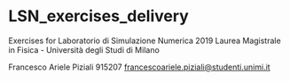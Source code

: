 # LSN_exercises_delivery #

Exercises for Laboratorio di Simulazione Numerica 2019
Laurea Magistrale in Fisica - Università degli Studi di Milano

Francesco Ariele Piziali
915207
francescoariele.piziali@studenti.unimi.it
